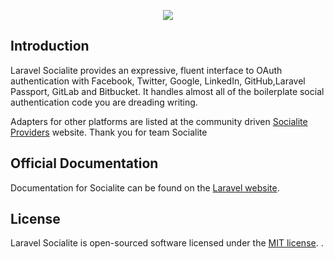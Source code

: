 <p align="center"><img src="https://laravel.com/assets/img/components/logo-socialite.svg"></p>



## Introduction

Laravel Socialite provides an expressive, fluent interface to OAuth authentication with Facebook, Twitter, Google, LinkedIn, GitHub,Laravel Passport, GitLab and Bitbucket. It handles almost all of the boilerplate social authentication code you are dreading writing.


Adapters for other platforms are listed at the community driven [Socialite Providers](https://socialiteproviders.github.io/) website. Thank you for team Socialite

## Official Documentation

Documentation for Socialite can be found on the [Laravel website](https://laravel.com/docs/socialite).

## License

Laravel Socialite is open-sourced software licensed under the [MIT license](https://opensource.org/licenses/MIT).
 .
